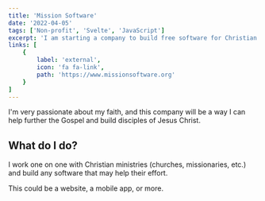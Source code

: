 ```yaml
---
title: 'Mission Software'
date: '2022-04-05'
tags: ['Non-profit', 'Svelte', 'JavaScript']
excerpt: 'I am starting a company to build free software for Christian ministries.'
links: [
    {
        label: 'external',
        icon: 'fa fa-link',
        path: 'https://www.missionsoftware.org'
    }
]
---
```


I'm very passionate about my faith, and this company will be a way I can help further the Gospel and build disciples of Jesus Christ.

## What do I do?

I work one on one with Christian ministries (churches, missionaries, etc.) and build any software that may help their effort. 

This could be a website, a mobile app, or more.
